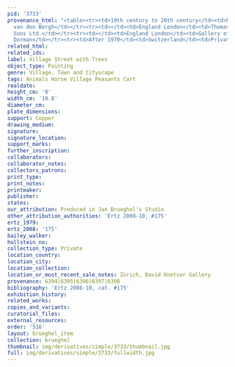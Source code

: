 ```yaml
---
pid: '3733'
provenance_html: "<table><tr><td>19th century to 20th century</td><td>Netherlands</td><td>Sidney
  van den Bergh</td></tr><tr><td></td><td>England London</td><td>Thomas Agnew and
  Sons Ltd.</td></tr><tr><td></td><td>England London</td><td>Gallery of L. Koetser</td></tr><tr><td>1970</td><td></td><td>H.
  Dorman</td></tr><tr><td>After 1970</td><td>Switzerland</td><td>Private Collection</td></tr></table>"
related_html:
related_ids:
label: Village Street with Trees
object_type: Painting
genre: Village, Town and Cityscape
tags: Animals Horse Village Peasants Cart
realdate:
height_cm: '8'
width_cm: '10.8'
diameter_cm:
plate_dimensions:
support: Copper
drawing_medium:
signature:
signature_location:
support_marks:
further_inscription:
collaborators:
collaborator_notes:
collectors_patrons:
print_type:
print_notes:
printmaker:
publisher:
states:
our_attribution: Produced in Jan Brueghel's Studio
other_attribution_authorities: 'Ertz 2008-10, #175'
ertz_1979:
ertz_2008: '175'
bailey_walker:
hollstein_no:
collection_type: Private
location_country:
location_city:
location_collection:
location_or_most_recent_sale_notes: Zürich, David Koetser Gallery
provenance: 6394|6395|6396|6397|6398
bibliography: 'Ertz 2008-10, cat. #175'
exhibition_history:
related_works:
copies_and_variants:
curatorial_files:
external_resources:
order: '516'
layout: brueghel_item
collection: brueghel
thumbnail: img/derivatives/simple/3733/thumbnail.jpg
full: img/derivatives/simple/3733/fullwidth.jpg
---
```

